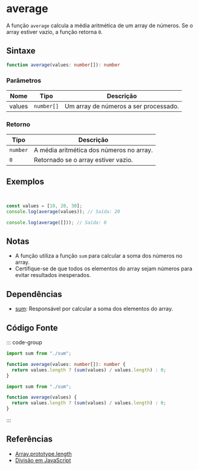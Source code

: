 # average

A função `average` calcula a média aritmética de um array de números. Se o array estiver vazio, a função retorna `0`.

## Sintaxe

```typescript
function average(values: number[]): number
```

### Parâmetros

| Nome   | Tipo      | Descrição                     |
|--------|-----------|-------------------------------|
| values | `number[]`| Um array de números a ser processado. |

### Retorno

| Tipo    | Descrição                                     |
|---------|-----------------------------------------------|
| `number`| A média aritmética dos números no array.      |
| `0`     | Retornado se o array estiver vazio.           |

## Exemplos

```typescript


const values = [10, 20, 30];
console.log(average(values)); // Saída: 20

console.log(average([])); // Saída: 0
```

## Notas

- A função utiliza a função `sum` para calcular a soma dos números no array.
- Certifique-se de que todos os elementos do array sejam números para evitar resultados inesperados.

## Dependências

- [sum](./sum.md): Responsável por calcular a soma dos elementos do array.

## Código Fonte

::: code-group
```typescript
import sum from "./sum";

function average(values: number[]): number {
  return values.length ? (sum(values) / values.length) : 0;
}
```

```javascript
import sum from "./sum";

function average(values) {
  return values.length ? (sum(values) / values.length) : 0;
}
```
::: 

## Referências

- [Array.prototype.length](https://developer.mozilla.org/en-US/docs/Web/JavaScript/Reference/Global_Objects/Array/length)  
- [Divisão em JavaScript](https://developer.mozilla.org/en-US/docs/Web/JavaScript/Reference/Operators/Division)